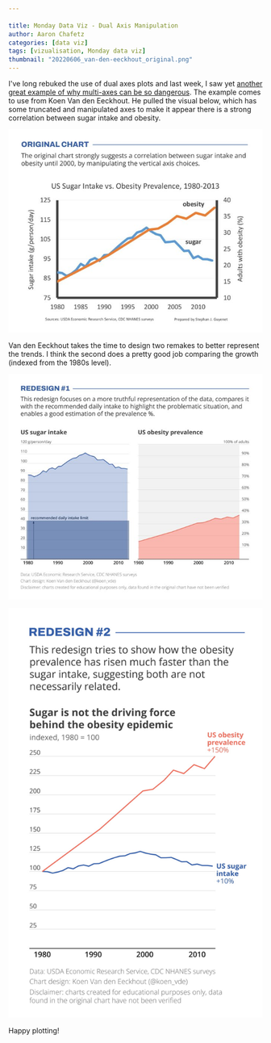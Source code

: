 ```yaml
---

title: Monday Data Viz - Dual Axis Manipulation
author: Aaron Chafetz
categories: [data viz]
tags: [vizualisation, Monday data viz]
thumbnail: "20220606_van-den-eeckhout_original.png"
---
```


 I've long rebuked the use of dual axes plots and last week, I saw yet [another great example of why multi-axes can be so dangerous](https://twitter.com/koen_vde/status/1532675217260269568?s=27&t=xCs8r-KQQjzxnaSXHugMMA). The example comes to use from Koen Van den Eeckhout. He pulled the visual below, which has some truncated and manipulated axes to make it appear there is a strong correlation between sugar intake and obesity.

![orignal plot with two axes manipluated to show 1 to 1 relationship](/assets/images/posts/20220606_van-den-eeckhout_original.png)

 Van den Eeckhout takes the time to design two remakes to better represent the trends. I think the second does a pretty good job comparing the growth (indexed from the 1980s level).

![remake 1 plot where two lines have been plotted separately](/assets/images/posts/20220606_van-den-eeckhout_remake-1-two-plots.png)

![remake 2 where both lines are on same plot but index off start value](/assets/images/posts/20220606_van-den-eeckhout_remake-2-index.png)

Happy plotting!
